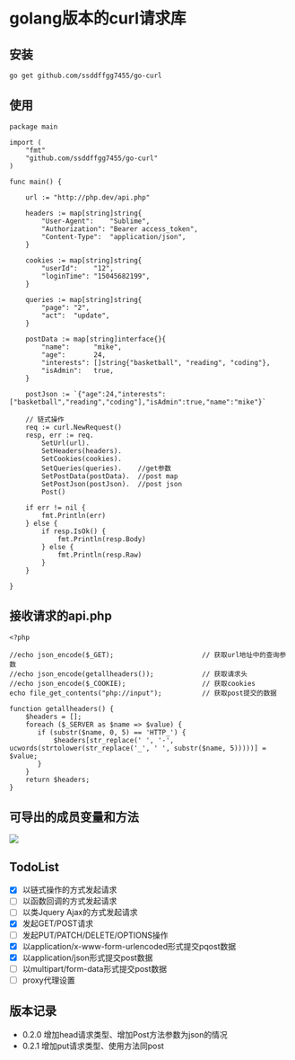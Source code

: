 # golang版本的curl请求库


## 安装

```
go get github.com/ssddffgg7455/go-curl
```
  
## 使用

```
package main

import (
    "fmt"
    "github.com/ssddffgg7455/go-curl"
)

func main() {

    url := "http://php.dev/api.php"

    headers := map[string]string{
        "User-Agent":    "Sublime",
        "Authorization": "Bearer access_token",
        "Content-Type":  "application/json",
    }

    cookies := map[string]string{
        "userId":    "12",
        "loginTime": "15045682199",
    }

    queries := map[string]string{
        "page": "2",
        "act":  "update",
    }

    postData := map[string]interface{}{
        "name":      "mike",
        "age":       24,
        "interests": []string{"basketball", "reading", "coding"},
        "isAdmin":   true,
    }
    
    postJson := `{"age":24,"interests":["basketball","reading","coding"],"isAdmin":true,"name":"mike"}`

    // 链式操作
    req := curl.NewRequest()
    resp, err := req.
        SetUrl(url).
        SetHeaders(headers).
        SetCookies(cookies).
        SetQueries(queries).    //get参数
        SetPostData(postData).  //post map
        SetPostJson(postJson).  //post json
        Post()

    if err != nil {
        fmt.Println(err)
    } else {
        if resp.IsOk() {
            fmt.Println(resp.Body)
        } else {
            fmt.Println(resp.Raw)
        }
    }

}

```


## 接收请求的api.php
```
<?php  

//echo json_encode($_GET);                      // 获取url地址中的查询参数
//echo json_encode(getallheaders());            // 获取请求头
//echo json_encode($_COOKIE);                   // 获取cookies
echo file_get_contents("php://input");          // 获取post提交的数据

function getallheaders() { 
    $headers = []; 
    foreach ($_SERVER as $name => $value) { 
       if (substr($name, 0, 5) == 'HTTP_') { 
           $headers[str_replace(' ', '-', ucwords(strtolower(str_replace('_', ' ', substr($name, 5)))))] = $value; 
       } 
    } 
    return $headers; 
} 
```

## 可导出的成员变量和方法
![](go-curl.png)

## TodoList

- [x] 以链式操作的方式发起请求
- [ ] 以函数回调的方式发起请求
- [ ] 以类Jquery Ajax的方式发起请求
- [x] 发起GET/POST请求
- [ ] 发起PUT/PATCH/DELETE/OPTIONS操作
- [x] 以application/x-www-form-urlencoded形式提交pqost数据
- [x] 以application/json形式提交post数据
- [ ] 以multipart/form-data形式提交post数据
- [ ] proxy代理设置

## 版本记录
- 0.2.0 增加head请求类型、增加Post方法参数为json的情况
- 0.2.1 增加put请求类型、使用方法同post
